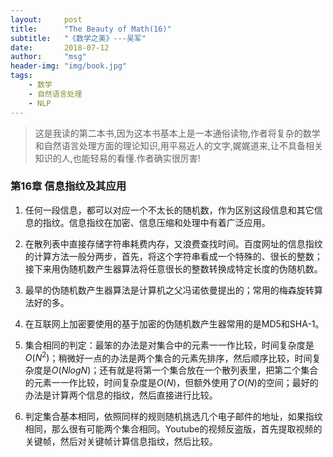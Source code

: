 ```yaml
---
layout:     post
title:      "The Beauty of Math(16)"
subtitle:   "《数学之美》---吴军"
date:       2018-07-12
author:     "msg"
header-img: "img/book.jpg"
tags:
    - 数学
    - 自然语言处理
    - NLP
---
```



> 这是我读的第二本书,因为这本书基本上是一本通俗读物,作者将复杂的数学和自然语言处理方面的理论知识,用平易近人的文字,娓娓道来,让不具备相关知识的人,也能轻易的看懂.作者确实很厉害!

### 第16章 信息指纹及其应用

1) 任何一段信息，都可以对应一个不太长的随机数，作为区别这段信息和其它信息的指纹。信息指纹在加密、信息压缩和处理中有着广泛应用。

2) 在散列表中直接存储字符串耗费内存，又浪费查找时间。百度网址的信息指纹的计算方法一般分两步，首先，将这个字符串看成一个特殊的、很长的整数；接下来用伪随机数产生器算法将任意很长的整数转换成特定长度的伪随机数。

3) 最早的伪随机数产生器算法是计算机之父冯诺依曼提出的；常用的梅森旋转算法好的多。

4) 在互联网上加密要使用的基于加密的伪随机数产生器常用的是MD5和SHA-1。

5) 集合相同的判定：最笨的办法是对集合中的元素一一作比较，时间复杂度是$O(N^2)$；稍微好一点的办法是两个集合的元素先排序，然后顺序比较，时间复杂度是$O(NlogN)$；还有就是将第一个集合放在一个散列表里，把第二个集合的元素一一作比较，时间复杂度是$O(N)$，但额外使用了$O(N)$的空间；最好的办法是计算两个信息的指纹，然后直接进行比较。

6) 判定集合基本相同，依照同样的规则随机挑选几个电子邮件的地址，如果指纹相同，那么很有可能两个集合相同。Youtube的视频反盗版，首先提取视频的关键帧，然后对关键帧计算信息指纹，然后比较。